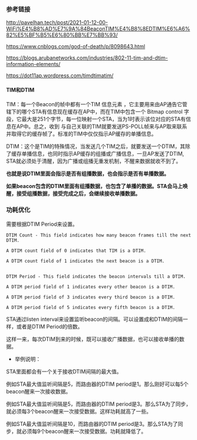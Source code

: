 ### 参考链接

http://pavelhan.tech/post/2021-01-12-00-WiFi%E4%B8%AD%E7%9A%84BeaconTIM%E4%B8%8EDTIM%E6%A6%82%E5%BF%B5%E6%80%BB%E7%BB%93/

https://www.cnblogs.com/god-of-death/p/8098643.html

https://blogs.arubanetworks.com/industries/802-11-tim-and-dtim-information-elements/

https://dot11ap.wordpress.com/timdtimatim/

#### TIM和DTIM

TIM：每一个Beacon的帧中都有一个TIM 信息元素 ，它主要用来由AP通告它管辖下的哪个STA有信息现在缓存在AP中，而在TIM中包含一个 Bitmap control 字段，它最大是251个字节，每一位映射一个STA，当为1时表示该位对应的STA有信息在AP中。总之，收到 与自己关联的TIM就要发送PS-POLL帧来与AP取来联系并取得它的缓存帧了。标准的TIM中仅仅指示AP缓存的单播信息。

DTIM：这个是TIM的特殊情况，当发送几个TIM之后，就要发送一个DTIM，其除了缓存单播信息，也同时指示AP缓存的组播或广播信息，一旦AP发送了DTIM, STA就必须处于清醒，因为广播或组播无重发机制，不醒来数据就收不到了。

**也就是说DTIM里面会指示是否有组播数据，也会指示是否有单播数据。**

**如果beacon包含的DTIM里面有组播数据，也包含了单播的数据。STA会马上唤醒，接受组播数据，接受完成之后，会继续接收单播数据。**

### 功耗优化

需要根据DTIM Period来设置。

```
DTIM Count - This field indicates how many beacon frames till the next DTIM.

A DTIM count field of 0 indicates that TIM is a DTIM.

A DTIM count field of 1 indicates the next beacon is a DTIM.

 
DTIM Period - This field indicates the beacon intervals till a DTIM.

A DTIM period field of 1 indicates every other beacon is a DTIM.

A DTIM period field of 3 indicates every third beacon is a DTIM.

A DTIM period field of 5 indicates every fifth beacon is a DTIM.
```

STA通过listen interval来设置监听beacon的间隔。可以设置成和DTIM的间隔一样，或者是DTIM Period的倍数。

这样一来，每次DTIM到来的时候，既可以接收广播数据，也可以接收单播的数据。

* 举例说明：

STA里面都会有一个关于接收DTIM间隔的最大值。

例如STA最大值监听间隔是5，而路由器的DTIM period是1。那么刚好可以每5个beacon醒来一次接收数据。

例如STA最大值监听间隔是5，而路由器的DTIM period是3。那么STA为了同步，就必须每3个beacon醒来一次接受数据。这样功耗就高了一些。

例如STA最大值监听间隔是10，而路由器的DTIM period是3。那么STA为了同步，就必须每9个beacon醒来一次接受数据。功耗就降低了。